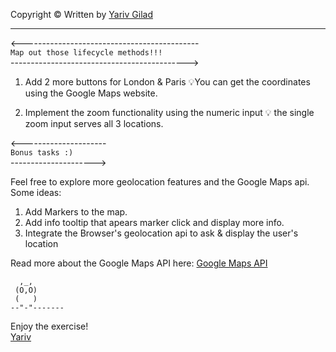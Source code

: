 <!-- prettier-ignore-start -->

Copyright © Written by [Yariv Gilad](https://yarivgilad.com) 
<hr>


<--------------------------------------------     
`Map out those lifecycle methods!!!`   
-------------------------------------------->

1. Add 2 more buttons for London & Paris
   💡You can get the coordinates using the Google Maps website.

2. Implement the zoom functionality using the numeric input
   💡 the single zoom input serves all 3 locations.

<---------------------   
 `Bonus tasks :)`   
--------------------->

Feel free to explore more geolocation features and the Google Maps api.
Some ideas:

1. Add Markers to the map.
2. Add info tooltip that apears marker click and display more info.
3. Integrate the Browser's geolocation api
   to ask & display the user's location

Read more about the Google Maps API here: [Google Maps API](https://developers.google.com/maps/documentation/javascript/advanced-markers/start)   
``` 
  ,_,
 (O,O)
 (   )
--"-"-------
```

Enjoy the exercise!  
[Yariv](https://www.linkedin.com/in/yarivgilad/)    

<br>
<!-- prettier-ignore-end -->
